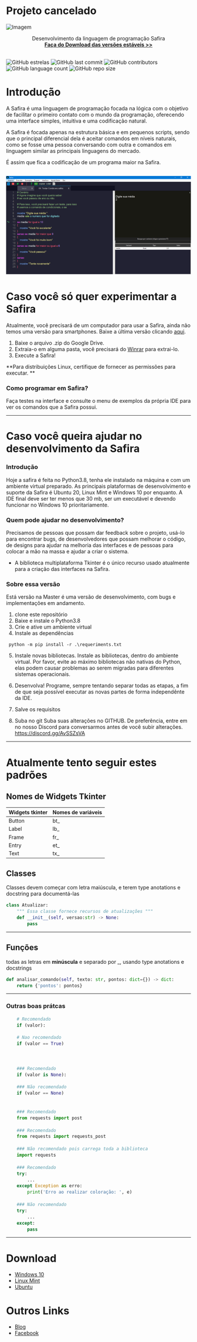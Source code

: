 # Projeto cancelado

![Imagem](imagens/projeto.gif)

<p align="center">
  Desenvolvimento da linguagem de programação Safira
  <br>
  <a href="https://safiralang.blogspot.com/"><strong>Faça do Download das versões estáveis >> </strong></a>
  <br>
  <br>
</p>

![GitHub estrelas](https://img.shields.io/github/stars/safira-lang/safira-ide)
![GitHub last commit](https://img.shields.io/github/last-commit/safira-lang/safira-ide?style=flat-square)
![GitHub contributors](https://img.shields.io/github/contributors/safira-lang/safira-ide)
![GitHub language count](https://img.shields.io/github/languages/count/safira-lang/safira-ide)
![GitHub repo size](https://img.shields.io/github/repo-size/safira-lang/safira-ide)

# Introdução

A Safira é uma linguagem de programação focada na lógica com o objetivo de facilitar o primeiro contato com o mundo da programação, oferecendo uma interface simples, intuitiva e uma codificação natural.

A Safira é focada apenas na estrutura básica e em pequenos scripts, sendo que o principal diferencial dela é aceitar comandos em níveis naturais, como se fosse uma pessoa conversando com outra e comandos em linguagem similar as principais linguagens do mercado.

 
É assim que fica a codificação de um programa maior na Safira.  

![Imagem](imagens/safira.png)
--------------------------------

# Caso você só quer experimentar a Safira

Atualmente, você precisará de um computador para usar a Safira, ainda não temos uma versão para smartphones. Baixe a última versão clicando [aqui]( https://safiralang.blogspot.com/p/downloads.html).

1. Baixe o arquivo .zip do Google Drive.
2. Extraia-o em alguma pasta, você precisará do [Winrar](https://www.win-rar.com/start.html?&L=0) para extrai-lo.
3. Execute a Safira!

**Para distribuições Linux, certifique de fornecer as permissões para executar. **

### Como programar em Safira?

Faça testes na interface e consulte o menu de exemplos da própria IDE para ver os comandos que a Safira possui.

-------------------------------------

# Caso você queira ajudar no desenvolvimento da Safira

### Introdução

Hoje a safira é feita no Python3.8, tenha ele instalado na máquina e com um ambiente virtual preparado. As principais plataformas de desenvolvimento e suporte da Safira é Ubuntu 20, Linux Mint e Windows 10 por enquanto. A IDE final deve ser ter menos que 30 mb, ser um executável e devendo funcionar no Windows 10 prioritariamente.

### Quem pode ajudar no desenvolvimento?

Precisamos de pessoas que possam dar feedback sobre o projeto, usá-lo para encontrar bugs, de desenvolvedores que possam melhorar o código, de designs para ajudar na melhoria das interfaces e de pessoas para colocar a mão na massa e ajudar a criar o sistema.

* A biblioteca multiplataforma Tkinter é o único recurso usado atualmente para a criação das interfaces na Safira.

### Sobre essa versão

Está versão na Master é uma versão de desenvolvimento, com bugs e implementações em andamento.

1. clone este repositório  
2. Baixe e instale o Python3.8  
3. Crie e ative um ambiente virtual   
4. Instale as dependências
```shell
 python -m pip install -r .\requeriments.txt
```
5. Instale novas bibliotecas.
Instale as bibliotecas, dentro do ambiente virtual. Por favor, evite ao máximo bibliotecas não nativas do Python, elas podem causar problemas ao serem migradas para diferentes sistemas operacionais.

6. Desenvolva!
Programe, sempre tentando separar todas as etapas, a fim de que seja possível executar as novas partes de forma independênte da IDE.
7. Salve os requisitos
8. Suba no git
Suba suas alterações no GITHUB. De preferência, entre em no nosso Discord para conversarmos antes de você subir alterações. https://discord.gg/AvSSZsVA

-----------------

# Atualmente tento seguir estes padrões

## Nomes de Widgets Tkinter

| Widgets tkinter    | Nomes de variáveis |
|--------------------|--------------------|
| Button             | bt_                |
| Label              | lb_                |
| Frame              | fr_                |
| Entry              | et_                |
| Text               | tx_                |

## Classes

Classes devem começar com letra maiúscula, e terem type anotations e docstring para documentá-las

```python
class Atualizar:
    """ Essa classe fornece recursos de atualizações """
    def __init__(self, versao:str) -> None:
        pass
```

------------------------

## Funções

todas as letras em **minúscula** e separado por _, usando type anotations e docstrings

```python
def analisar_comando(self, texto: str, pontos: dict={}) -> dict:
    return {'pontos': pontos}

```

-------------

### Outras boas prátcas

```python
    # Recomendado
    if (valor):

    # Nao recomendado
    if (valor == True)



    ### Recomendado
    if (valor is None):

    ### Não recomendado
    if (valor == None)


    ### Recomendado
    from requests import post

    ### Recomendado
    from requests import requests_post

    ### Não recomendado pois carrega toda a biblioteca
    import requests
    
    ### Recomendado
    try:
        ...
    except Exception as erro:
        print('Erro ao realizar coloração: ', e)

    ### Não recomendado
    try:
        ...
    except:
        pass

```

-------------------------

# Download

* [Windows 10](https://safiralang.blogspot.com/p/downloads.html)
* [Linux Mint](https://safiralang.blogspot.com/p/downloads.html)
* [Ubuntu](https://safiralang.blogspot.com/p/downloads.html)

# Outros Links

* [Blog](https://safiralang.blogspot.com/)
* [Facebook](https://www.facebook.com/safiralang/)
